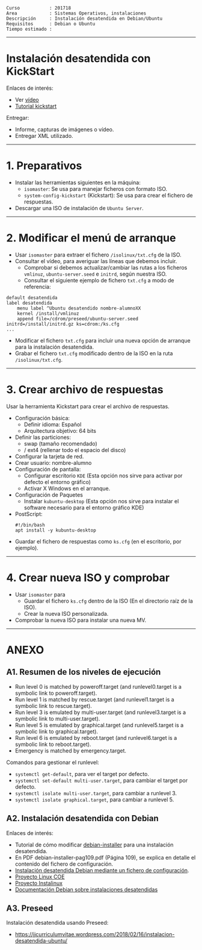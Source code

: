 
```
Curso           : 201718
Area            : Sistemas Operativos, instalaciones
Descripción     : Instalación desatendida en Debian/Ubuntu
Requisitos      : Debian o Ubuntu
Tiempo estimado :
```
---
# Instalación desatendida con KickStart

Enlaces de interés:
* Ver [vídeo](https://youtu.be/i2uUIux6_l8)
* [Tutorial kickstart](https://sites.google.com/site/ssoounattended/proyectos/instalacion-desatendida-de-ubuntu-desktop-14-04-utilizando-kickstart)

Entregar:
* Informe, capturas de imágenes o vídeo.
* Entregar XML utilizado.

---

# 1. Preparativos

* Instalar las herramientas siguientes en la máquina:
    * `isomaster`: Se usa para manejar ficheros con formato ISO.
    * `system-config-kickstart` (Kickstart): Se usa para crear el fichero de respuestas.
* Descargar una ISO de instalación de `Ubuntu Server`.

---

# 2. Modificar el menú de arranque

* Usar `isomaster` para extraer el fichero `/isolinux/txt.cfg` de la ISO.
* Consultar el vídeo, para averiguar las líneas que debemos incluir.
    * Comprobar si debemos actualizar/cambiar las rutas a los ficheros `vmlinuz`, `ubuntu-server.seed` e `initrd`, según nuestra ISO.
    * Consultar el siguiente ejemplo de fichero `txt.cfg` a modo de referencia:
```
default desatendida
label desatendida
    menu label ^Ubuntu desatendido nombre-alumnoXX
    kernel /install/vmlinuz
    append file=/cdrom/preseed/ubuntu-server.seed initrd=/install/initrd.gz ks=cdrom:/ks.cfg
...
```
* Modificar el fichero `txt.cfg` para incluir una nueva opción de arranque para la instalación desatendida.
* Grabar el fichero `txt.cfg` modificado dentro de la ISO en la ruta `/isolinux/txt.cfg`.

---
# 3. Crear archivo de respuestas

Usar la herramienta Kickstart para crear el archivo de respuestas.
* Configuración básica:
    * Definir idioma: Español
    * Arquitectura objetivo: 64 bits
* Definir las particiones:
    * swap (tamaño recomendado)
    * /  ext4 (rellenar todo el espacio del disco)
* Configurar la tarjeta de red.
* Crear usuario: nombre-alumno
* Configuración de pantalla:
    * Configurar escritorio `KDE` (Esta opción nos sirve para activar por defecto el entorno gráfico)
    * Activar X Windows en el arranque.
* Configuración de Paquetes
    * Instalar `kubuntu-desktop` (Esta opción nos sirve para instalar el software necesario para el entorno gráfico KDE)
* PostScript:
    ```
    #!/bin/bash
    apt install -y kubuntu-desktop
    ```
* Guardar el fichero de respuestas como `ks.cfg` (en el escritorio, por ejemplo).

---
# 4. Crear nueva ISO y comprobar

* Usar `isomaster` para
    * Guardar el fichero `ks.cfg` dentro de la ISO (En el directorio raíz de la ISO).
    * Crear la nueva ISO personalizada.
* Comprobar la nueva ISO para instalar una nueva MV.

---

# ANEXO

## A1. Resumen de los niveles de ejecución

* Run level 0 is matched by poweroff.target (and runlevel0.target is a symbolic link to poweroff.target).
* Run level 1 is matched by rescue.target (and runlevel1.target is a symbolic link to rescue.target).
* Run level 3 is emulated by multi-user.target (and runlevel3.target is a symbolic link to multi-user.target).
* Run level 5 is emulated by graphical.target (and runlevel5.target is a symbolic link to graphical.target).
* Run level 6 is emulated by reboot.target (and runlevel6.target is a symbolic link to reboot.target).
* Emergency is matched by emergency.target.

Comandos para gestionar el runlevel:
* `systemctl get-default`, para ver el target por defecto.
* `systemctl set-default multi-user.target`, para cambiar el target por defecto.
* `systemctl isolate multi-user.target`, para cambiar a runlevel 3.
* `systemctl isolate graphical.target`, para cambiar a runlevel 5.

## A2. Instalación desatendida con Debian

Enlaces de interés:
* Tutorial de cómo modificar
[debian-installer](http://lihuen.info.unlp.edu.ar/index.php?title=Modificando_debian-installer)
para una instalación desatendida.
* En PDF debian-installer-pag109.pdf (Página 109), se explica en detalle el contenido del fichero de configuración.
* [Instalación desatendida Debian mediante un fichero de configuración](https://www.debian.org/releases/wheezy/ia64/ch04s04.html.es).
* [Proyecto Linux COE](http://linuxcoe.sourceforge.net/)
* [Proyecto Instalinux](http://www.instalinux.com/)
* [Documentación Debian sobre instalaciones desatendidas](http://www.debian.org/releases/stable/mips/ch04s04.html.es)


## A3. Preseed

Instalación desatendida usando Preseed:
* https://jjcurriculumvitae.wordpress.com/2018/02/16/instalacion-desatendida-ubuntu/
